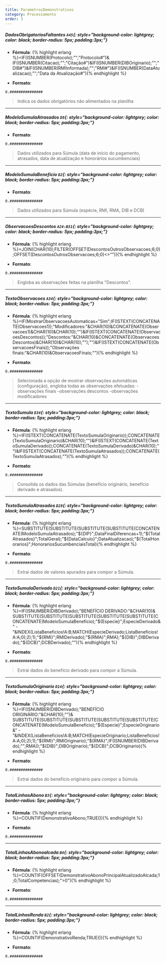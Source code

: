 ```yaml
---
title: ParametrosDemonstrativos
category: Processamento
order: 3
---
```


##### **DadosObrigatoriosFaltantes** `A45`{: style="background-color: lightgrey; color: black; border-radius: 5px; padding:3px;"}
+ **Fórmula**:
{% highlight erlang %}=IF(ISNUMBER(Protocolo);"";"Protocolo#")& IF(ISNUMBER(Citacao);"";"Citação#")&IF(ISNUMBER(DIBOriginario);"";"DIB#")&IF(ISNUMBER(RMIInformada);"";"RMI#")&IF(ISNUMBER(DataAtualizacao);"";"Data da Atualização#"){% endhighlight %}

+ **Formato**:
~~~
0.###############
~~~


> Indica os dados obrigatórios não alimentados na planilha

* * *

##### **ModeloSumulaAtrasados** `D8`{: style="background-color: lightgrey; color: black; border-radius: 5px; padding:3px;"}

+ **Formato**:
~~~
0.###############
~~~


> Dados utilizados para Súmula (data de início do pagamento, atrasados, data de atualização e honorários sucumbenciais)

* * *

##### **ModeloSumulaBeneficio** `D2`{: style="background-color: lightgrey; color: black; border-radius: 5px; padding:3px;"}

+ **Formato**:
~~~
0.###############
~~~


> Dados utilizados para Súmula (espécie, RMI, RMA, DIB e DCB)

* * *

##### **ObservacoesDescontos** `A24:B31`{: style="background-color: lightgrey; color: black; border-radius: 5px; padding:3px;"}
+ **Fórmula**:
{% highlight erlang %}=JOIN(CHAR(10);FILTER(OFFSET(DescontosOutrosObservacoes;6;0);OFFSET(DescontosOutrosObservacoes;6;0)<>"")){% endhighlight %}

+ **Formato**:
~~~
0.###############
~~~


> Engloba as observações feitas na planilha "Descontos".



* * *

##### **TextoObservacoes** `A34`{: style="background-color: lightgrey; color: black; border-radius: 5px; padding:3px;"}
+ **Fórmula**:
{% highlight erlang %}=IF(MostrarObservacoesAutomaticas="Sim";IF(ISTEXT(CONCATENATE(Observacoes1));"Modificadores:"&CHAR(10)&CONCATENATE(Observacoes1)&CHAR(10)&CHAR(10);"")&IF(ISTEXT(CONCATENATE(ObservacoesDescontos));"Descontos:"&CHAR(10)&CONCATENATE(ObservacoesDescontos)&CHAR(10)&CHAR(10);"");"")&IF(ISTEXT(CONCATENATE(ObservacoesFinais));"Observações finais:"&CHAR(10)&ObservacoesFinais;""){% endhighlight %}

+ **Formato**:
~~~
0.###############
~~~


> Selecionada a opção de mostrar observações automáticas (configuração), engloba todas as observações efetuadas:
-observações finais
-observações descontos
-observações modificadores

* * *

##### **TextoSumula** `D34`{: style="background-color: lightgrey; color: black; border-radius: 5px; padding:3px;"}
+ **Fórmula**:
{% highlight erlang %}=IF(ISTEXT(CONCATENATE(TextoSumulaOriginario));CONCATENATE(TextoSumulaOriginario)&CHAR(10);"")&IF(ISTEXT(CONCATENATE(TextoSumulaDerivado));CONCATENATE(TextoSumulaDerivado)&CHAR(10);"")&IF(ISTEXT(CONCATENATE(TextoSumulaAtrasados));CONCATENATE(TextoSumulaAtrasados);""){% endhighlight %}

+ **Formato**:
~~~
0.###############
~~~


> Consolida os dados das Súmulas (benefício originário, benefício derivado e atrasados).

* * *

##### **TextoSumulaAtrasados** `D28`{: style="background-color: lightgrey; color: black; border-radius: 5px; padding:3px;"}
+ **Fórmula**:
{% highlight erlang %}=SUBSTITUTE(SUBSTITUTE(SUBSTITUTE(SUBSTITUTE(CONCATENATE(ModeloSumulaAtrasados);"${DIP}";DataFinalDiferencas+1);"${TotalAtrasados}";TotalGeral);"${DataCalculo}";DataAtualizacao);"${TotalHonorarios}";HonorariosSucumbenciaisTotal){% endhighlight %}

+ **Formato**:
~~~
0.###############
~~~


> Extrai dados de valores apurados para compor a Súmula.


* * *

##### **TextoSumulaDerivado** `D21`{: style="background-color: lightgrey; color: black; border-radius: 5px; padding:3px;"}
+ **Fórmula**:
{% highlight erlang %}=IF(ISNUMBER(DIBDerivado);"BENEFÍCIO DERIVADO:"&CHAR(10)& SUBSTITUTE(SUBSTITUTE(SUBSTITUTE(SUBSTITUTE(SUBSTITUTE(CONCATENATE(ModeloSumulaBeneficio);"${Especie}";EspecieDerivado&" - "&INDEX(ListaBeneficios!A:B;MATCH(EspecieDerivado;ListaBeneficios!A:A;0);2);1);"${RMI}";RMIDerivado);"${RMA}";RMA);"${DIB}";DIBDerivado);"${DCB}";DCBDerivado);""){% endhighlight %}

+ **Formato**:
~~~
0.###############
~~~


> Extrai dados do benefício derivado para compor a Súmula.

* * *

##### **TextoSumulaOriginario** `D14`{: style="background-color: lightgrey; color: black; border-radius: 5px; padding:3px;"}
+ **Fórmula**:
{% highlight erlang %}=IF(ISNUMBER(DIBDerivado);"BENEFÍCIO ORIGINÁRIO:"&CHAR(10);"")& SUBSTITUTE(SUBSTITUTE(SUBSTITUTE(SUBSTITUTE(SUBSTITUTE(CONCATENATE(ModeloSumulaBeneficio);"${Especie}";EspecieOriginario&" - "&INDEX(ListaBeneficios!A:B;MATCH(EspecieOriginario;ListaBeneficios!A:A;0);2);1);"${RMI}";RMIOriginario);"${RMA}";IF(ISNUMBER(DIBDerivado);"";RMA));"${DIB}";DIBOriginario);"${DCB}";DCBOriginario){% endhighlight %}

+ **Formato**:
~~~
0.###############
~~~


> Extrai dados do benefício originário para compor a Súmula.

* * *

##### **TotalLinhasAbono** `B3`{: style="background-color: lightgrey; color: black; border-radius: 5px; padding:3px;"}
+ **Fórmula**:
{% highlight erlang %}=COUNTIF(DemonstrativoAbono;TRUE()){% endhighlight %}

+ **Formato**:
~~~
0.###############
~~~




* * *

##### **TotalLinhasAbonoalcada** `B4`{: style="background-color: lightgrey; color: black; border-radius: 5px; padding:3px;"}
+ **Fórmula**:
{% highlight erlang %}=COUNTIF(OFFSET(DemonstrativoAbonoPrincipalAtualizadoAlcada;1;0;TotalCompetencias);">0"){% endhighlight %}

+ **Formato**:
~~~
0.###############
~~~




* * *

##### **TotalLinhasRenda** `B2`{: style="background-color: lightgrey; color: black; border-radius: 5px; padding:3px;"}
+ **Fórmula**:
{% highlight erlang %}=COUNTIF(DemonstrativoRenda;TRUE()){% endhighlight %}

+ **Formato**:
~~~
0.###############
~~~


